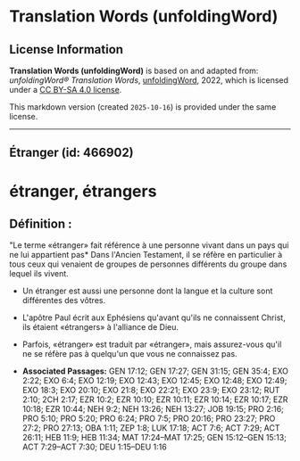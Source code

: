 # Translation Words (unfoldingWord)

## License Information

**Translation Words (unfoldingWord)** is based on and adapted from: _unfoldingWord® Translation Words_, [unfoldingWord](https://unfoldingword.org/utw), 2022, which is licensed under a [CC BY-SA 4.0 license](https://creativecommons.org/licenses/by-sa/4.0/legalcode.en).

This markdown version (created `2025-10-16`) is provided under the same license.



--------------------------------

## Étranger (id: 466902)

étranger, étrangers
===================

Définition :
------------

"Le terme «étranger» fait référence à une personne vivant dans un pays qui ne lui appartient pas\* Dans l'Ancien Testament, il se réfère en particulier à tous ceux qui venaient de groupes de personnes différents du groupe dans lequel ils vivent.

* Un étranger est aussi une personne dont la langue et la culture sont différentes des vôtres.
* L'apôtre Paul écrit aux Ephésiens qu'avant qu'ils ne connaissent Christ, ils étaient «étrangers» à l'alliance de Dieu.
* Parfois, «étranger» est traduit par «étranger», mais assurez\-vous qu'il ne se réfère pas à quelqu'un que vous ne connaissez pas.

* **Associated Passages:** GEN 17:12; GEN 17:27; GEN 31:15; GEN 35:4; EXO 2:22; EXO 6:4; EXO 12:19; EXO 12:43; EXO 12:45; EXO 12:48; EXO 12:49; EXO 18:3; EXO 20:10; EXO 21:8; EXO 22:21; EXO 23:9; EXO 23:12; RUT 2:10; 2CH 2:17; EZR 10:2; EZR 10:10; EZR 10:11; EZR 10:14; EZR 10:17; EZR 10:18; EZR 10:44; NEH 9:2; NEH 13:26; NEH 13:27; JOB 19:15; PRO 2:16; PRO 5:10; PRO 5:20; PRO 6:24; PRO 7:5; PRO 20:16; PRO 23:27; PRO 27:2; PRO 27:13; OBA 1:11; ZEP 1:8; LUK 17:18; ACT 7:6; ACT 7:29; ACT 26:11; HEB 11:9; HEB 11:34; MAT 17:24–MAT 17:25; GEN 15:12–GEN 15:13; ACT 7:29–ACT 7:30; DEU 1:15–DEU 1:16

